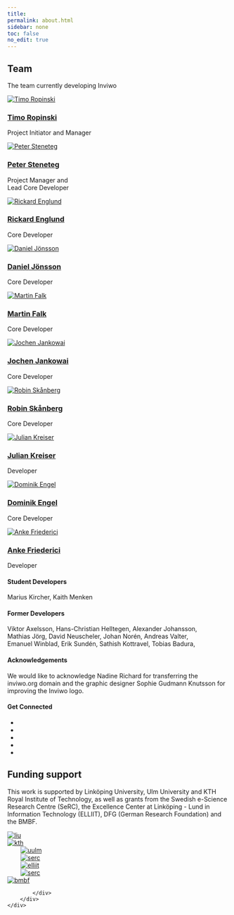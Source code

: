 ```yaml
---
title:
permalink: about.html
sidebar: none
toc: false
no_edit: true
---
```


<section id="team" class="contact section has-pattern">
    <div class="container">
        <h2 class="title text-center">Team</h2>
        <p class="intro text-center">The team currently developing Inviwo</p>
            <div class="row flexme">
                <div id="dev1" class="item  col">
                    <div class="profile">
                        <a class="no_icon" target="_blank" rel="noopener noreferrer" href="https://www.uni-ulm.de/en/in/mi/institute/mi-mitarbeiter/timo-ropinski/">
                            <div class="image-container">
                                <div class="image-overlay"></div>
                                <img class="img-responsive" src="images/people/timo_ropinski.png" alt="Timo Ropinski" />
                            </div>
                            <!--//image-container-->
                            <h3 class="title">Timo Ropinski</h3>
                        </a>
                        <p>Project Initiator and Manager</p>
                    </div>
                    <!--//profile-->
                </div>
                <!--//item-->
                <div id="dev2" class="item col">
                    <div class="profile">
                        <a class="no_icon" target="_blank" rel="noopener noreferrer" href="http://scivis.itn.liu.se/members/peter-steneteg">
                            <div class="image-container">
                                <div class="image-overlay"></div>
                                <img class="img-responsive" src="images/people/peter_steneteg.png" alt="Peter Steneteg" />
                            </div>
                            <!--//image-container-->
                            <h3 class="title">Peter Steneteg</h3>
                        </a>
                        <p>Project Manager and <br>Lead Core Developer</p>
                    </div>
                    <!--//profile-->
                </div>
                <!--//item-->
                <div id="dev3" class="item col">
                    <div class="profile">
                        <a class="no_icon" target="_blank" rel="noopener noreferrer" href="http://scivis.itn.liu.se/members/rickard-englund">
                            <div class="image-container">
                                <div class="image-overlay"></div>
                                <img class="img-responsive" src="images/people/rickard_englund.png" alt="Rickard Englund" />
                            </div>
                            <!--//image-container-->
                            <h3 class="title">Rickard Englund</h3>
                        </a>
                        <p>Core Developer</p>
                    </div>
                    <!--//profile-->
                </div>
                <!--//item-->
                <div id="dev4" class="item col">
                    <div class="profile">
                        <a class="no_icon" target="_blank" rel="noopener noreferrer" href="http://scivis.itn.liu.se/members/daniel-jonsson">
                            <div class="image-container">
                                <div class="image-overlay"></div>
                                <img class="img-responsive" src="images/people/daniel_jonsson.png" alt="Daniel Jönsson" />
                            </div>
                            <!--//image-container-->
                            <h3 class="title">Daniel Jönsson</h3>
                        </a>
                        <p>Core Developer</p>
                    </div>
                    <!--//profile-->
                </div>
                <!--//item-->
                <div id="dev5" class="item col">
                    <div class="profile">
                        <a class="no_icon" target="_blank" rel="noopener noreferrer" href="http://scivis.itn.liu.se/members/martin-falk">
                            <div class="image-container">
                                <div class="image-overlay"></div>
                                <img class="img-responsive" src="images/people/martin_falk.png" alt="Martin Falk" />
                            </div>
                            <!--//image-container-->
                            <h3 class="title">Martin Falk</h3>
                        </a>
                        <p>Core Developer</p>
                    </div>
                    <!--//profile-->
                </div>
                <!--//item-->
                <div id="dev6" class="item col">
                    <div class="profile">
                        <a class="no_icon" target="_blank" rel="noopener noreferrer" href="http://scivis.itn.liu.se/members/jochen-jankowai">
                            <div class="image-container">
                                <div class="image-overlay"></div>
                                <img class="img-responsive" src="images/people/jochen_jankowai.png" alt="Jochen Jankowai" />
                            </div>
                            <!--//image-container-->
                            <h3 class="title">Jochen Jankowai</h3>
                        </a>
                        <p>Core Developer</p>
                    </div>
                    <!--//profile-->
                </div>
                <!--//item-->
                <div id="dev7" class="item col">
                    <div class="profile">
                        <a class="no_icon" target="_blank" rel="noopener noreferrer" href="http://scivis.itn.liu.se/members/robin-sklnberg">
                            <div class="image-container">
                                <div class="image-overlay"></div>
                                <img class="img-responsive" src="images/people/robin_skanberg.png" alt="Robin Skånberg" />
                            </div>
                            <!--//image-container-->
                            <h3 class="title">Robin Skånberg</h3>
                        </a>
                        <p>Core Developer</p>
                    </div>
                    <!--//profile-->
                </div>
                <!--//item-->
                <div id="dev8" class="item col">
                    <div class="profile">
                        <a class="no_icon" target="_blank" rel="noopener noreferrer" href="https://www.uni-ulm.de/in/mi/institut/mi-mitarbeiter/julian-kreiser/">
                            <div class="image-container">
                                <div class="image-overlay"></div>
                                <img class="img-responsive" src="images/people/julian_kreiser.png" alt="Julian Kreiser" />
                            </div>
                            <!--//image-container-->
                            <h3 class="title">Julian Kreiser</h3>
                        </a>
                        <p>Developer</p>
                    </div>
                    <!--//profile-->
                </div>
                <!--//item-->
                <div id="dev9" class="item col">
                    <div class="profile">
                        <a class="no_icon" target="_blank" rel="noopener noreferrer" href="https://www.uni-ulm.de/in/mi/institut/mi-mitarbeiter/dominik-engel/">
                            <div class="image-container">
                                <div class="image-overlay"></div>
                                <img class="img-responsive" src="images/people/dominik_engel.png" alt="Dominik Engel" />
                            </div>
                            <!--//image-container-->
                            <h3 class="title">Dominik Engel</h3>
                        </a>
                        <p>Core Developer</p>
                    </div>
                    <!--//profile-->
                </div>
                <!--//item-->
                <div id="dev10" class="item col">
                    <div class="profile">
                        <a class="no_icon" target="_blank" rel="noopener noreferrer" href="https://www.kth.se/profile/ankef/">
                            <div class="image-container">
                                <div class="image-overlay"></div>
                                <img class="img-responsive" src="images/people/anke_friederici.png" alt="Anke Friederici" />
                            </div>
                            <!--//image-container-->
                            <h3 class="title">Anke Friederici</h3>
                        </a>
                        <p>Developer</p>
                    </div>
                    <!--//profile-->
                </div>
                <!--//item-->
            </div>
        <!--//row-->
    </div>
    <!--//container-->
    <div class="container">
        <div class="contact-inner">
            <div class="clearfix"></div>
            <div class="info text-center">
                <h4 class="sub-title">Student Developers</h4>
                <p>Marius&nbsp;Kircher, Kaith&nbsp;Menken</p>
                <h4 class="sub-title">Former Developers</h4>
                <p>Viktor&nbsp;Axelsson, Hans-Christian&nbsp;Helltegen, Alexander&nbsp;Johansson, Mathias&nbsp;Jörg, David&nbsp;Neuscheler, Johan&nbsp;Norén, Andreas&nbsp;Valter, Emanuel&nbsp;Winblad, Erik&nbsp;Sundén, Sathish&nbsp;Kottravel, Tobias&nbsp;Badura,</p>
                <h4 class="sub-title">Acknowledgements</h4>
                <p>We would like to acknowledge Nadine Richard for transferring the inviwo.org domain and the graphic designer Sophie Gudmann Knutsson for improving the Inviwo logo.</p>
            </div>
            <!--//info-->
        </div>
        <!--//contact-inner-->
    </div>
    <!--//container-->
    <div class="container">
        <div class="contact-inner">
            <div class="clearfix"></div>
            <div class="info text-center social-bar">
                <h4 class="sub-title">Get Connected</h4>
                <ul class="social-icons list-inline">
                    <li><a class="no_icon" href="https://twitter.com/inviwo_org" target="_blank"><i class="fab fa-twitter"></i></a></li>
                    <li><a class="no_icon" href="https://www.facebook.com/inviwo" target="_blank"><i class="fab fa-facebook-f"></i></a></li>
                    <li><a class="no_icon" href="https://www.youtube.com/channel/UCsxhwNEcoqQtGkuMaA-L2IQ" target="_blank"><i class="fab fa-youtube"></i></a></li>
                    <li><a class="no_icon" href="https://join.slack.com/t/inviwo/shared_invite/enQtNTc2Nzc2NDQwNzIxLTRiMWM1ZWJiYjljZjkwNWE3OTk3MzYxODZlMDUyMzRmZjUzMzBiZjVhNTM3NWUyNzU1MjI4OWJjMzdkODViMzM"><i class="fab fa-slack"></i></a></li>
                    <li><a class="no_icon" href="https://github.com/inviwo/inviwo" target="_blank"><i class="fab fa-github"></i></a></li>
                </ul>
            </div>
            <!--//info-->
        </div>
        <!--//contact-inner-->
    </div>
    <!--//container-->
</section>
<section id="funding" class="funding section">
    <div class="container">
        <div class="funding-inner">
            <h2 class="title text-center">Funding support</h2>
            <p>This work is supported by Linköping University, Ulm University and KTH Royal Institute of Technology, as well as grants from the Swedish e-Science Research Centre (SeRC), the Excellence Center at Linköping - Lund in Information Technology (ELLIIT), DFG (German Research Foundation) and the BMBF.</p>
            <div class="row flexfunding">
                <div class="item col">
                    <a class="no_icon" target="_blank" rel="noopener noreferrer" href="https://liu.se/en">
                        <img class="media-object" src="images/sponsors/liu-600x400.png" alt="liu">
                    </a>
                </div>
                <div class="item col">
                    <a class="no_icon" target="_blank" rel="noopener noreferrer" href="https://www.kth.se/en">
                        <img class="media-object" src="images/sponsors/kth-600x400.png" alt="kth">
                    </a>
                </div>
                <div class="item col">
                    <a class="no_icon" target="_blank" rel="noopener noreferrer" href="https://www.uni-ulm.de/en/">
                            <img class="media-object" style="padding-left: 30px; padding-right: 30px;" src="images/sponsors/uulm-600x400.png" alt="uulm">
                        </a>
                </div>
                <div class="item col">
                    <a class="no_icon" target="_blank" rel="noopener noreferrer" href="https://e-science.se/">
                        <img class="media-object" style="padding-left: 30px; padding-right: 30px;" src="images/sponsors/serc-600x400.png" alt="serc">
                    </a>
                </div>
                <div class="item col">
                    <a class="no_icon" target="_blank" rel="noopener noreferrer" href="https://old.liu.se/elliit?l=en">
                        <img class="media-object" style="padding-left: 30px; padding-right: 30px;" src="images/sponsors/elliit_logo.jpg" alt="elliit">
                    </a>
                </div>
                <div class="item col">
                    <a class="no_icon" target="_blank" rel="noopener noreferrer" href="https://www.dfg.de/en/index.jsp">
                        <img class="media-object" style="padding-left: 30px; padding-right: 30px;" src="images/sponsors/dfg-600x400.png" alt="serc">
                    </a>
                </div>
                <div class="item col">
                    <a class="no_icon" target="_blank" rel="noopener noreferrer" href="https://www.bmbf.de/">
                        <img class="media-object" src="images/sponsors/bmbf.png" alt="bmbf">
                    </a>
                </div>

            </div>
        </div>
    </div>
</section>
